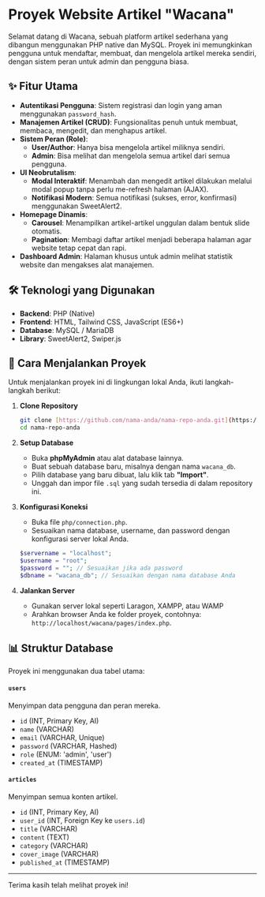 # Proyek Website Artikel "Wacana"

Selamat datang di Wacana, sebuah platform artikel sederhana yang dibangun menggunakan PHP native dan MySQL. Proyek ini memungkinkan pengguna untuk mendaftar, membuat, dan mengelola artikel mereka sendiri, dengan sistem peran untuk admin dan pengguna biasa.

## ✨ Fitur Utama
* **Autentikasi Pengguna**: Sistem registrasi dan login yang aman menggunakan `password_hash`.
* **Manajemen Artikel (CRUD)**: Fungsionalitas penuh untuk membuat, membaca, mengedit, dan menghapus artikel.
* **Sistem Peran (Role)**:
    * **User/Author**: Hanya bisa mengelola artikel miliknya sendiri.
    * **Admin**: Bisa melihat dan mengelola semua artikel dari semua pengguna.
* **UI Neobrutalism**:
    * **Modal Interaktif**: Menambah dan mengedit artikel dilakukan melalui modal popup tanpa perlu me-refresh halaman (AJAX).
    * **Notifikasi Modern**: Semua notifikasi (sukses, error, konfirmasi) menggunakan SweetAlert2.
* **Homepage Dinamis**:
    * **Carousel**: Menampilkan artikel-artikel unggulan dalam bentuk slide otomatis.
    * **Pagination**: Membagi daftar artikel menjadi beberapa halaman agar website tetap cepat dan rapi.
* **Dashboard Admin**: Halaman khusus untuk admin melihat statistik website dan mengakses alat manajemen.

## 🛠️ Teknologi yang Digunakan
* **Backend**: PHP (Native)
* **Frontend**: HTML, Tailwind CSS, JavaScript (ES6+)
* **Database**: MySQL / MariaDB
* **Library**: SweetAlert2, Swiper.js

## 🚀 Cara Menjalankan Proyek
Untuk menjalankan proyek ini di lingkungan lokal Anda, ikuti langkah-langkah berikut:

1.  **Clone Repository**
    ```bash
    git clone [https://github.com/nama-anda/nama-repo-anda.git](https://github.com/nama-anda/nama-repo-anda.git)
    cd nama-repo-anda
    ```
2.  **Setup Database**
    * Buka **phpMyAdmin** atau alat database lainnya.
    * Buat sebuah database baru, misalnya dengan nama `wacana_db`.
    * Pilih database yang baru dibuat, lalu klik tab **"Import"**.
    * Unggah dan impor file `.sql` yang sudah tersedia di dalam repository ini.

3.  **Konfigurasi Koneksi**
    * Buka file `php/connection.php`.
    * Sesuaikan nama database, username, dan password dengan konfigurasi server lokal Anda.
    ```php
    $servername = "localhost";
    $username = "root";
    $password = ""; // Sesuaikan jika ada password
    $dbname = "wacana_db"; // Sesuaikan dengan nama database Anda
    ```

4.  **Jalankan Server**
    * Gunakan server lokal seperti Laragon, XAMPP, atau WAMP
    * Arahkan browser Anda ke folder proyek, contohnya: `http://localhost/wacana/pages/index.php`.
      
## 📊 Struktur Database
Proyek ini menggunakan dua tabel utama:

#### `users`
Menyimpan data pengguna dan peran mereka.
* `id` (INT, Primary Key, AI)
* `name` (VARCHAR)
* `email` (VARCHAR, Unique)
* `password` (VARCHAR, Hashed)
* `role` (ENUM: 'admin', 'user')
* `created_at` (TIMESTAMP)

#### `articles`
Menyimpan semua konten artikel.
* `id` (INT, Primary Key, AI)
* `user_id` (INT, Foreign Key ke `users.id`)
* `title` (VARCHAR)
* `content` (TEXT)
* `category` (VARCHAR)
* `cover_image` (VARCHAR)
* `published_at` (TIMESTAMP)

---

Terima kasih telah melihat proyek ini!
